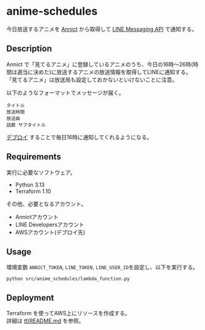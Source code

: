 # anime-schedules

今日放送するアニメを [Annict](https://developers.annict.com/) から取得して [LINE Messaging API](https://developers.line.biz/ja/services/messaging-api/) で通知する。


## Description

Annict で「見てるアニメ」に登録しているアニメのうち、今日の16時～26時(時間は適当に決めた)に放送するアニメの放送情報を取得してLINEに通知する。「見てるアニメ」は放送局も設定しておかないといけないことに注意。

以下のようなフォーマットでメッセージが届く。
```
タイトル
放送時間
放送曲
話数 サブタイトル
```

[デプロイ](#deployment) することで毎日16時に通知してくれるようになる。


## Requirements

実行に必要なソフトウェア。
- Python 3.13
- Terraform 1.10

その他、必要となるアカウント。
- Annictアカウント
- LINE Developersアカウント
- AWSアカウント(デプロイ先)


## Usage

環境変数 `ANNICT_TOKEN`, `LINE_TOKEN`, `LINE_USER_ID`を設定し、以下を実行する。
```
python src/anime_schedules/lambda_function.py
```


## Deployment

Terraform を使ってAWS上にリソースを作成する。  
詳細は [tf/README.md](./tf/README.md) を参照。
